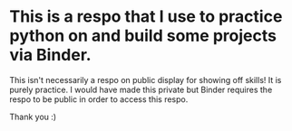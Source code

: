 # This is a respo that I use to practice python on and build some projects via Binder. 
This isn't necessarily a respo on public display for showing off skills! It is purely practice. I would have made this private but Binder requires the respo to be public in order to access this respo. 

Thank you :)

